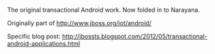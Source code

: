 The original transactional Android work. Now folded in to Narayana.

Originally part of http://www.jboss.org/iot/android/

Specific blog post: http://jbossts.blogspot.com/2012/05/transactional-android-applications.html
